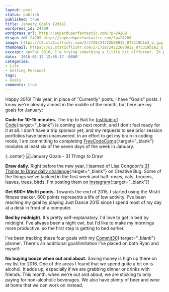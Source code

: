 ```yaml
---
layout: post
status: publish
published: true
title: January Goals {2016}
wordpress_id: 24209
wordpress_url: http://superduperfantastic.com/?p=24209
disqus_id: 24209 http://superduperfantastic.com/?p=24209
image: https://c2.staticflickr.com/2/1720/24222680812_073319b1e2_b.jpg
thumbnail: https://c2.staticflickr.com/2/1720/24222680812_073319b1e2_q.jpg
excerpt: <p>For 2016, I'm trying something a little bit different. In place of "Currently" posts, I'm setting goals by month. Here are my January goals!</p>
date: '2016-01-12 12:05:17 -0800'
categories:
- Life
- Getting Personal
tags:
- Goals
comments: true
---
```

Happy 2016! This year, in place of "Currently" posts, I have "Goals" posts. I know we're already almost in the middle of the month, but here are my goals for January:

**Code for 10-15 minutes.**
The trip to Bali for [Institute of Code](http://www.instituteofcode.com/){:target="_blank"} is coming up next month, and I don't feel ready for it at all. I don't have a trip sponsor yet, and my requests to see prior session portfolios have been unanswered. In an effort to get my brain in coding mode, I am committing to completing [FreeCodeCamp](http://www.freecodecamp.com/){:target="_blank"} modules at least six of the seven days of the week in January.

{:.center}
![January Goals - 31 Things to Draw](https://c2.staticflickr.com/2/1720/24222680812_073319b1e2_b.jpg)

**Draw daily.**
Right before the new year, I learned of Lisa Congdon's [31 Things to Draw daily challenge](https://www.creativebug.com/classseries/single/daily-drawing-challenge){:target="_blank"} on Creative Bug. Some of the things we've tackled in the first week and half: roses, cats, brooms, leaves, trees, birds. I'm posting them on [Instagram](http://instagram.com/slightlydelightful/){:target="_blank"}!

**Get 600+ Misfit points.**
Towards the end of 2015, I started using the Misfit fitness tracker. 600 points represents a life of low activity. I've been reaching my goal by playing Just Dance 2015 since I spend most of my day at a desk in front of a computer.

**Bed by midnight.**
It's pretty self-explanatory. I'd love to get in bed by midnight. I've always been a night owl, but I'd like to make my mornings more productive, so the first step is getting to bed earlier.

I've been tracking these four goals with my [Commit30](http://commit30.com/){:target="_blank"} planner. There's an additional goal/limitation I've placed on both Ryan and myself:

**No buying booze when out and about.**
Saving money is high up there on my list for 2016. One of the areas I found that we spend quite a bit on is alcohol. It adds up, especially if we are grabbing dinner or drinks with friends. This month, when we're out and about, we are sticking to only paying for non-alcoholic beverages. We also have plenty of beer and wine at home that we can work on instead.
